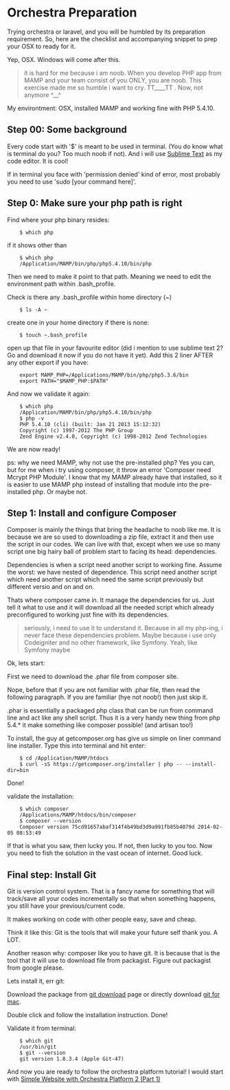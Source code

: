 # Orchestra Preparation

Trying orchestra or laravel, and you will be humbled by its preparation requirement. So, here are the checklist and accompanying snippet to prep your OSX to ready for it.

Yep, OSX. Windows will come after this.

> it is hard for me because i am noob. When you develop PHP app from MAMP and your team consist of you ONLY, you are noob. This exercise made me so humble i want to cry. TT____TT . Now, not anymore ^__^

My environtment: OSX, installed MAMP and working fine with PHP 5.4.10.

## Step 00: Some background

Every code start with '$' is meant to be used in terminal. (You do know what is terminal do you? Too much noob if not). And i will use [Sublime Text](http://www.sublimetext.com/) as my code editor. It is cool!

If in terminal you face with 'permission denied' kind of error, most probably you need to use 'sudo [your command here]'.

## Step 0: Make sure your php path is right

Find where your php binary resides:

```
	$ which php
```

if it shows other than
```
	$ which php
	/Application/MAMP/bin/php/php5.4.10/bin/php
```
Then we need to make it point to that path. Meaning we need to edit the environment path within .bash_profile.

Check is there any .bash_profile within home directory (~)
```
	$ ls -A ~
```
create one in your home directory if there is none:
```
	$ touch ~.bash_profile
```
open up that file in your favourite editor (did i mention to use sublime text 2? Go and download it now if you do not have it yet). Add this 2 liner AFTER any other export if you have:
```
	export MAMP_PHP=/Applications/MAMP/bin/php/php5.3.6/bin
	export PATH="$MAMP_PHP:$PATH"
``` 

And now we validate it again:
```
    $ which php
    /Application/MAMP/bin/php/php5.4.10/bin/php
    $ php -v
    PHP 5.4.10 (cli) (built: Jan 21 2013 15:12:32) 
	Copyright (c) 1997-2012 The PHP Group
	Zend Engine v2.4.0, Copyright (c) 1998-2012 Zend Technologies
```
We are now ready!

ps: why we need MAMP, why not use the pre-installed php? Yes you can, but for me when i try using composer, it throw an error 'Composer need Mcrypt PHP Module'. I know that my MAMP already have that installed, so it is easier to use MAMP php instead of installing that module into the pre-installed php. Or maybe not.

## Step 1: Install and configure Composer

Composer is mainly the things that bring the headache to noob like me. It is because we are so used to downloading a zip file, extract it and then use the script in our codes. We can live with that, except when we use so many script one big hairy ball of problem start to facing its head: dependencies.

Dependencies is when a script need another script to working fine. Assume the worst: we have nested of dependence. This script need another script which need another script which need the same script previously but different versio and on and on.

Thats where composer came in. It manage the dependencies for us. Just tell it what to use and it will download all the needed script which already preconfigured to working just fine with its dependencies.

> seriously, i need to use it to understand it. Because in all my php-ing, i never face these dependencies problem. Maybe because  i use only Codeigniter and no other framework, like Symfony. Yeah, like Symfony maybe

Ok, lets start:

First we need to download the .phar file from composer site. 

Nope, before that if you are not familiar with .phar file, then read the following paragraph. If you are familiar (hye not noob!) then just skip it.

.phar is essentially a packaged php class that can be run from command line and act like any shell script. Thus it is a very handy new thing from php 5.4.* it make something like composer possible! (and artisan too!)

To install, the guy at getcomposer.org has give us simple on liner command line installer. Type this into terminal and hit enter:
```
	$ cd /Application/MAMP/htdocs
    $ curl -sS https://getcomposer.org/installer | php -- --install-dir=bin
```
Done!

validate the installation:
```
	$ which composer
    /Applications/MAMP/htdocs/bin/composer
    $ composer --version
    Composer version 75cd91657abaf314f4b49bd3d9a991fb85b4079d 2014-02-05 08:53:49
```
If that is what you saw, then lucky you. If not, then lucky to you too. Now you need to fish the solution in the vast ocean of internet. Good luck.

## Final step: Install Git

Git is version control system. That is a fancy name for something that will track/save all your codes incrementally so that when something happens, you still have your previous/current code.

It makes working on code with other people easy, save and cheap.

Think it like this: Git is the tools that will make your future self thank you. A LOT.

Another reason why: composer like you to have git. It is because that is the tool that it will use to download file from packagist. Figure out packagist from google please.

Lets install it, err git:

Download the package from [git download](http://git-scm.com/download) page or directly download [git for mac](http://git-scm.com/download/mac).

Double click and follow the installation instruction. Done!

Validate it from terminal:
```
	$ which git
    /usr/bin/git
    $ git --version
    git version 1.8.3.4 (Apple Git-47)
```
And now you are ready to follow the orchestra platform tutorial! I would start with [Simple Website with Orchestra Platform 2 (Part 1)](http://orchestraplatform.com/blogs/2013/06/01/simple-website-1/)